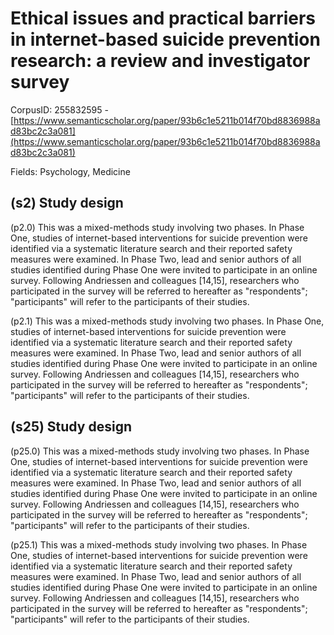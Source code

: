 # Ethical issues and practical barriers in internet-based suicide prevention research: a review and investigator survey

CorpusID: 255832595 - [https://www.semanticscholar.org/paper/93b6c1e5211b014f70bd8836988ad83bc2c3a081](https://www.semanticscholar.org/paper/93b6c1e5211b014f70bd8836988ad83bc2c3a081)

Fields: Psychology, Medicine

## (s2) Study design
(p2.0) This was a mixed-methods study involving two phases. In Phase One, studies of internet-based interventions for suicide prevention were identified via a systematic literature search and their reported safety measures were examined. In Phase Two, lead and senior authors of all studies identified during Phase One were invited to participate in an online survey. Following Andriessen and colleagues [14,15], researchers who participated in the survey will be referred to hereafter as "respondents"; "participants" will refer to the participants of their studies.

(p2.1) This was a mixed-methods study involving two phases. In Phase One, studies of internet-based interventions for suicide prevention were identified via a systematic literature search and their reported safety measures were examined. In Phase Two, lead and senior authors of all studies identified during Phase One were invited to participate in an online survey. Following Andriessen and colleagues [14,15], researchers who participated in the survey will be referred to hereafter as "respondents"; "participants" will refer to the participants of their studies.
## (s25) Study design
(p25.0) This was a mixed-methods study involving two phases. In Phase One, studies of internet-based interventions for suicide prevention were identified via a systematic literature search and their reported safety measures were examined. In Phase Two, lead and senior authors of all studies identified during Phase One were invited to participate in an online survey. Following Andriessen and colleagues [14,15], researchers who participated in the survey will be referred to hereafter as "respondents"; "participants" will refer to the participants of their studies.

(p25.1) This was a mixed-methods study involving two phases. In Phase One, studies of internet-based interventions for suicide prevention were identified via a systematic literature search and their reported safety measures were examined. In Phase Two, lead and senior authors of all studies identified during Phase One were invited to participate in an online survey. Following Andriessen and colleagues [14,15], researchers who participated in the survey will be referred to hereafter as "respondents"; "participants" will refer to the participants of their studies.
